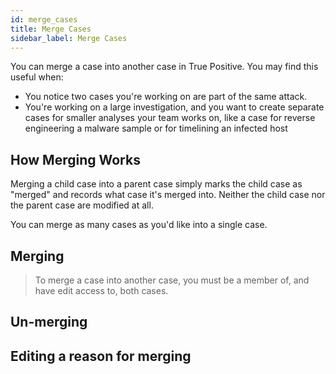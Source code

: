 ```yaml
---
id: merge_cases
title: Merge Cases
sidebar_label: Merge Cases
---
```


You can merge a case into another case in True Positive. You may find this useful when:

- You notice two cases you're working on are part of the same attack.
- You're working on a large investigation, and you want to create separate cases for smaller analyses your team works on, like a case for reverse engineering a malware sample or for timelining an infected host

## How Merging Works

Merging a child case into a parent case simply marks the child case as "merged" and records what case it's merged into. Neither the child case nor the parent case are modified at all.

You can merge as many cases as you'd like into a single case.

## Merging

> To merge a case into another case, you must be a member of, and have edit access to, both cases.

## Un-merging

## Editing a reason for merging
